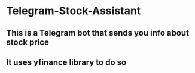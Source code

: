 # Telegram-Stock-Assistant
## This is a Telegram bot that sends you info about stock price
## It uses yfinance library to do so
